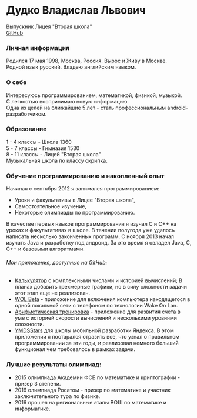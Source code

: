 # Дудко Владислав Львович
Выпускник Лицея "Вторая школа"   
[GitHub](https://github.com/VisborN)

### Личная информация
Родился 17 мая 1998, Москва, Россия. Вырос и Живу в Москве.   
Родной язык русский. Владею английским языком.

### О себе
Интересуюсь программированием, математикой, физикой, музыкой.  
С легкостью воспринимаю новую информацию.  
Одна из целей на ближайшие 5 лет - стать профессиональным android-разработчиком.

 
### Образование
1 - 4 классы - Школа 1360   
5 - 7 классы - Гимназия 1530   
8 - 11 классы - Лицей "Вторая школа"   
Музыкальная школа по классу скрипка.

### Обучение программированию и накопленный опыт
Начиная с сентября 2012 я занимался программированием:     
* Уроки и факультативы в Лицее "Вторая школа",  
* Самостоятельное изучение,  
* Некоторые олимпиады по программированию.   
  
В качестве первых языков программирования я изучал C и C++ на уроках и факультативах 
в школе. В течении полугода уже удалось написать несколько законченных программ.
С ноября 2013 начал изучать Java и разработку под андроид. 
За это время я овладел Java, C, C++ и базовыми алгоритмами.
 
###### Мои приложения, доступные на GitHub: 
* [Калькулятор](https://github.com/VisborN/Calculator3D) 
с комплексными числами и историей вычислений; В планах добавить трехмерные графики, 
но в силу сложности задачи этот этап еще не реализован.
* [WOL Beta](https://github.com/VisborN/WOLbeta) - 
приложение для включения компьютера находящегося в одной 
локальной сети с телефоном по технологии Wake On Lan.
* [Арифметическая тренировка](https://github.com/VisborN/ArithmeticalTraining) - 
приложение для развития счета в уме с историей скорости вычислений и 
несколькими уровнями сложности.
* [YMDSStars](https://github.com/VisborN/YMDSStars) 
для школы мобильной разработки Яндекса. 
В этом приложении я постарался отразить все, что узнал
о правильном программировании за эти годы, 
и реализовал немного больший функционал чем требовалось в рамках задачи.

### Лучшие результаты олимпиад:
* 2015 олимпиада Академии ФСБ по математике и криптографии - призер 3 степени.
* 2016 олимпиада Росатом - призер по математике и участник заключительного тура по физике.
* 2016 прошел на региональные этапы ВОШ по математике и информатике.





